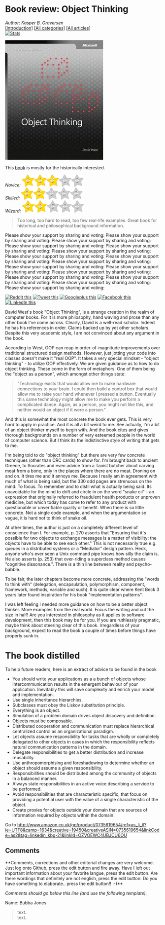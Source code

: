 ﻿# Book review: Object Thinking
*Author: Kasper B. Graversen*
<br>[[Introduction]](https://github.com/kbilsted/CodeQualityAndReadability/blob/master/README.md) [[All categories]](https://github.com/kbilsted/CodeQualityAndReadability/blob/master/AllTags.md) [[All articles]](https://github.com/kbilsted/CodeQualityAndReadability/blob/master/AllArticles.md)
<br>
<Categories Tags="Book_Review">
[![Stats](https://img.shields.io/badge/Tag-Book_Review-99CC00.svg)](https://github.com/kbilsted/CodeQualityAndReadability/blob/master/Tags/Book_Review.md)
</Categories>

<img src="ObjectThinking.jpg">

This [book](http://www.amazon.co.uk/gp/product/0735619654/ref=as_li_tl?ie=UTF8&camp=1634&creative=19450&creativeASIN=0735619654&linkCode=as2&tag=linkedin_kbg-21&linkId=OZVOEWC4UBJCU6OU) is mostly for the historically interested.

*Novice:* <img src="star.jpg" width="40px"><img src="star.jpg" width="40px"><img src="star.jpg" width="40px"><img src="missingstar.jpg" width="40px"><img src="missingstar.jpg" width="40px">  
*Skilled:* <img src="star.jpg" width="40px"><img src="star.jpg" width="40px"><img src="missingstar.jpg" width="40px"><img src="missingstar.jpg" width="40px"><img src="missingstar.jpg" width="40px">  
*Wizard:* <img src="star.jpg" width="40px"><img src="star.jpg" width="40px"><img src="missingstar.jpg" width="40px"><img src="missingstar.jpg" width="40px"><img src="missingstar.jpg" width="40px">  

> Too long, too hard to read, too few real-life examples. Great book for historical and philosophical background information.

Please show your support by sharing and voting: Please show your support by sharing and voting: Please show your support by sharing and voting: Please show your support by sharing and voting: Please show your support by sharing and voting: Please show your support by sharing and voting: Please show your support by sharing and voting: Please show your support by sharing and voting: Please show your support by sharing and voting: Please show your support by sharing and voting: Please show your support by sharing and voting: Please show your support by sharing and voting: Please show your support by sharing and voting: Please show your support by sharing and voting: Please show your support by sharing and voting: Please show your support by sharing and voting: <SocialShareButtons>

[![Reddit this](https://github.com/kbilsted/CodeQualityAndReadability/blob/master/img/reddit.png)](https://www.reddit.com/submit?url=https://github.com/kbilsted/CodeQualityAndReadability/blob/master/Articles/BookReviews/ObjectThinking.md)
[![Tweet this](https://github.com/kbilsted/CodeQualityAndReadability/blob/master/img/twitter.png)](https://twitter.com/intent/tweet?url=https://github.com/kbilsted/CodeQualityAndReadability/blob/master/Articles/BookReviews/ObjectThinking.md&text=Book%20review:%20Object%20Thinking&via=kbilsted)
[![Googleplus this](https://github.com/kbilsted/CodeQualityAndReadability/blob/master/img/gplus.png)](https://plus.google.com/share?url=https://github.com/kbilsted/CodeQualityAndReadability/blob/master/Articles/BookReviews/ObjectThinking.md)
[![Facebook this](https://github.com/kbilsted/CodeQualityAndReadability/blob/master/img/facebook.png)](https://facebook.com/sharer.php?u=https://github.com/kbilsted/CodeQualityAndReadability/blob/master/Articles/BookReviews/ObjectThinking.md)
[![LinkedIn this](https://github.com/kbilsted/CodeQualityAndReadability/blob/master/img/linkedin.png)](http://www.linkedin.com/shareArticle?mini=true&url=https://github.com/kbilsted/CodeQualityAndReadability/blob/master/Articles/BookReviews/ObjectThinking.md)


</SocialShareButtons>


David West's book "Object Thinking", is a strange creation in the realm of computer books. For it is more philosophy, hand waving and prose than any other book I've come across. Clearly, David is a well-read scholar. Indeed he has his references in order. Claims backed up by yet other scholars. Despite this very academic style, I am not convinced about any argument in the book.

According to West, OOP can reap in order-of-magnitude improvements over traditional structured design methods. However, just jotting your code into classes doesn't make it "real OOP". It takes a very special mindset - "object thinking" - to utilize OOP effectively. We are given guidance as to how to do object thinking. These come in the form of metaphors. One of them being the "object as a person", which amongst other things state:

> "Technology exists that would allow me to make hardware connections to your brain. I could then build a control box that would allow me to raise your hand whenever I pressed a button. Eventually this same technology might allow me to make you perform a complicated dance. Again, as a person, you might not like this, and neither would an object if it were a person."

And this is somewhat the most concrete the book ever gets. This is very hard to apply in practice. And it is all a bit weird to me. See actually, I'm a bit of an object thinker myself to begin with. And the book cites and gives thorough backgrounds on a number of very esteemed people in the world of computer science. But I think its the indistinctive style of writing that gets to me. 

I'm being told to do "object thinking" but there are very few concrete techniques (other than CRC cards) to show for. I'm brought back to ancient Greece, to Socrates and even advice from a Taoist butcher about carving meat from a bone, only in the places where there are no meat. Droning on and on. It tires me and it annoys me. Because I really am in agreement with much of what is being said, but the 330 odd pages are strenuous on the mind. To focus. To remember and to distil what is actually being said. Its unavoidable for the mind to drift and circle in on the word "snake oil" - an expression that originally referred to fraudulent health products or unproven medicine, but which today has come to refer to any product with questionable or unverifiable quality or benefit. When there is so little concrete. Not a single code example, and when the argumentation so vague, it is hard not to think of snake oil.

At other times, the author is just on a completely different level of conscience than I. For example, p. 270 asserts that "Ensuring that it's possible for two objects to exchange messages is a matter of visibility: the objects have to be able to see each other." This is not necessarily true e.g. queues in a distributed systems or a "Mediator" design pattern. Heck, anyone who's ever seen a Unix command pipe knows how silly the claim is. He also asserts (p. 253) that over-riding a superclass method causes "cognitive dissonance.". There is a thin line between reality and psycho-babble.

To be fair, the later chapters become more concrete, addressing the "words to think with" (delegation, encapsulation, polymorphism, component, framework, methods, variable and such). It is quite clear where Kent Beck 3 years later found inspiration for his book "implementation patterns".

I was left feeling I needed more guidance on how to be a better object thinker. More examples from the real world. Focus the writing and cut the size in half! Are you interested in philosophy as it applies to software development, then this book may be for you. If you are ruthlessly pragmatic, maybe think about steering clear of this book. Irregardless of your background, expect to read the book a couple of times before things have properly sunk in.


# The book distilled

To help future readers, here is an extract of advice to be found in the book

* You should write your applications as a a bunch of objects whose intercommunication results in the emergent behaviour of your application. Inevitably this will save complexity and enrich your model and implementation. 
* Use single inheritance hierarchies.
* Subclasses must obey the Liskov substitution principle.
* Everything is an object.
* Simulation of a problem domain drives object discovery and definition.
* Objects must be composable.
* Distributed cooperation and communication must replace hierarchical centralized control as an organizational paradigm.
* Let objects assume responsibility for tasks that are wholly or completely delegated to other objects in cases in which the responsibility reflects natural communication patterns in the domain.
* Delegate responsibilities to get a better distribution and increase reusability.
* Use anthropomorphising and foreshadowing to determine whether an object should assume a given responsibility.
* Responsibilities should be distributed among the community of objects in a balanced manner.
* Always state responsibilities in an active voice describing a service to be performed.
* Avoid responsibilities that are characteristic specific, that focus on providing a potential user with the value of a single characteristic of the object.
* Create proxies for objects outside your domain that are sources of information required by objects within the domain.


Go to http://www.amazon.co.uk/gp/product/0735619654/ref=as_li_tl?ie=UTF8&camp=1634&creative=19450&creativeASIN=0735619654&linkCode=as2&tag=linkedin_kbg-21&linkId=OZVOEWC4UBJCU6OU


## Comments

<CommentText>
**Comments, corrections and other editorial changes are very welcome. Just log onto Github, press the edit button and fire away. Have I left out important information about your favorite langue, press the edit button. Are there wordings that definitely are not english, press the edit button. Do you have something to elaborate.. press the edit button!! :-)**

*Comments should go below this line (and use the following template).*

Name: Bubba Jones
> text..  
> text..  

</CommentText>